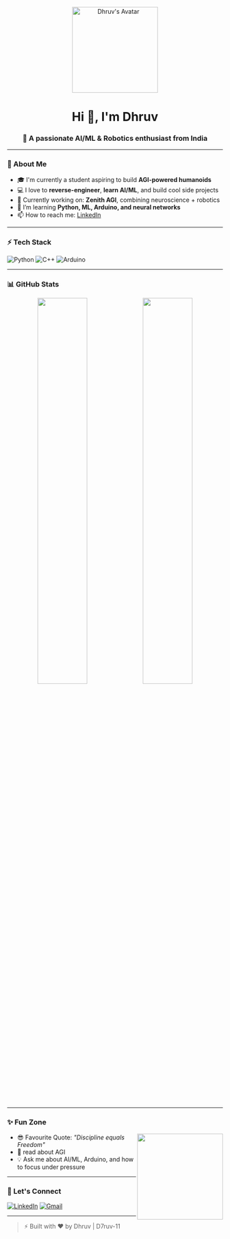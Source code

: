 <!-- Banner -->
<p align="center">
  <img src="https://media.licdn.com/dms/image/v2/D5603AQHEKrJpUxxGsg/profile-displayphoto-shrink_800_800/B56ZZyuk.EHAAc-/0/1745681536655?e=1756944000&v=beta&t=HVg0udF7Bfq6KMI6Rzjh23p0Z6v5gEClNp1ZFPz8Y4M" width="200" alt="Dhruv's Avatar" />
</p>

<h1 align="center">Hi 👋, I'm Dhruv</h1>
<h3 align="center">🚀 A passionate AI/ML & Robotics enthusiast from India</h3>

---

### 🧠 About Me

- 🎓 I'm currently a student aspiring to build **AGI-powered humanoids**  
- 💻 I love to **reverse-engineer**, **learn AI/ML**, and build cool side projects  
- 🚀 Currently working on: **Zenith AGI**, combining neuroscience + robotics  
- 🌱 I’m learning **Python, ML, Arduino, and neural networks**  
- 📫 How to reach me: [LinkedIn](https://linkedin.com/in/chonde-dhurv-405) 

---

### ⚡ Tech Stack

![Python](https://img.shields.io/badge/-Python-3776AB?style=for-the-badge&logo=python&logoColor=white)
![C++](https://img.shields.io/badge/-C++-00599C?style=for-the-badge&logo=cplusplus&logoColor=white)
![Arduino](https://img.shields.io/badge/-Arduino-00979D?style=for-the-badge&logo=arduino&logoColor=white)


---

### 📊 GitHub Stats

<p align="center">
  <img src="https://github-readme-stats.vercel.app/api?username=D7ruv-11&show_icons=true&theme=tokyonight&hide=issues&hide_title=false" width="48%" />
  <img src="https://github-readme-stats.vercel.app/api/top-langs/?username=D7ruv-11&layout=compact&theme=tokyonight&langs_count=8&hide_title=false&custom_title=Top%20Languages&hide=html,css" width="48%" />
</p>

---

### ✨ Fun Zone

<img src="https://media.giphy.com/media/qgQUggAC3Pfv687qPC/giphy.gif" width="200" align="right" />

- 😎 Favourite Quote: *"Discipline equals Freedom"*
- 🧘  read about AGI
- 💡 Ask me about AI/ML, Arduino, and how to focus under pressure

---

### 🔗 Let's Connect

[![LinkedIn](https://img.shields.io/badge/LinkedIn-blue?style=flat-square&logo=linkedin)](https://linkedin.com/in/chonde-dhruv-405)
[![Gmail](https://img.shields.io/badge/Gmail-red?style=flat-square&logo=gmail&logoColor=white)](mailto:official.dhruv.nextgen@gmail.com)

---

> ⚡ Built with ❤️ by Dhruv | D7ruv-11

